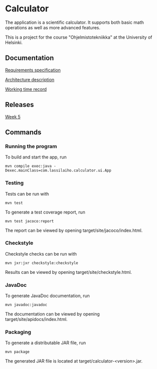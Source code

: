 # Calculator

The application is a scientific calculator. It supports both basic math
operations as well as more advanced features.

This is a project for the course "Ohjelmistotekniikka" at the University of
Helsinki.

## Documentation

[Requirements specification](docs/requirements-specification.md)

[Architecture description](docs/architecture.md)

[Working time record](docs/working-time-record.md)

## Releases

[Week 5](https://github.com/lassilaiho/ot-calculator/releases/tag/week5)

## Commands

### Running the program

To build and start the app, run
```
mvn compile exec:java -Dexec.mainClass=com.lassilaiho.calculator.ui.App
```

### Testing

Tests can be run with
```
mvn test
```
To generate a test coverage report, run
```
mvn test jacoco:report
```
The report can be viewed by opening target/site/jacoco/index.html.

### Checkstyle

Checkstyle checks can be run with
```
mvn jxr:jxr checkstyle:checkstyle
```
Results can be viewed by opening target/site/checkstyle.html.

### JavaDoc

To generate JavaDoc documentation, run
```
mvn javadoc:javadoc
```
The documentation can be viewed by opening target/site/apidocs/index.html.

### Packaging

To generate a distributable JAR file, run
```
mvn package
```
The generated JAR file is located at target/calculator-\<version>.jar.
